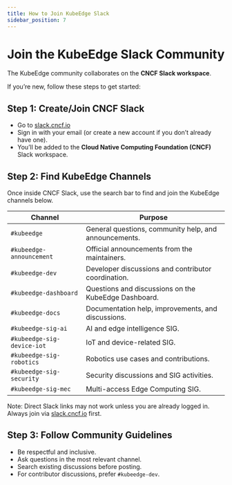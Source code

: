 ```yaml
---
title: How to Join KubeEdge Slack
sidebar_position: 7
---
```


# Join the KubeEdge Slack Community

The KubeEdge community collaborates on the **CNCF Slack workspace**.

If you’re new, follow these steps to get started:

## Step 1: Create/Join CNCF Slack

- Go to [slack.cncf.io](https://slack.cncf.io/)
- Sign in with your email (or create a new account if you don’t already have one).
- You’ll be added to the **Cloud Native Computing Foundation (CNCF)** Slack workspace.

## Step 2: Find KubeEdge Channels

Once inside CNCF Slack, use the search bar to find and join the KubeEdge channels below.

| Channel | Purpose |
|---------|---------|
| `#kubeedge` | General questions, community help, and announcements. |
| `#kubeedge-announcement` | Official announcements from the maintainers. |
| `#kubeedge-dev` | Developer discussions and contributor coordination. |
| `#kubeedge-dashboard` | Questions and discussions on the KubeEdge Dashboard. |
| `#kubeedge-docs` | Documentation help, improvements, and discussions. |
| `#kubeedge-sig-ai` | AI and edge intelligence SIG. |
| `#kubeedge-sig-device-iot` | IoT and device-related SIG. |
| `#kubeedge-sig-robotics` | Robotics use cases and contributions. |
| `#kubeedge-sig-security` | Security discussions and SIG activities. |
| `#kubeedge-sig-mec` | Multi-access Edge Computing SIG. |

Note: Direct Slack links may not work unless you are already logged in. Always join via [slack.cncf.io](https://slack.cncf.io/) first.

## Step 3: Follow Community Guidelines

- Be respectful and inclusive.
- Ask questions in the most relevant channel.
- Search existing discussions before posting.
- For contributor discussions, prefer `#kubeedge-dev`.

